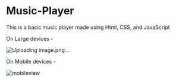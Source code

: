 # Music-Player
This is a basic music player made using Html, CSS, and JavaScript 

On Large devices -<br>

![Uploading image.png…]()

 
On Mobile devices -<br>

![mobileview](https://user-images.githubusercontent.com/108802783/200580595-f68bc372-7e27-4823-8ecd-73d5ec003ec9.jpeg)


